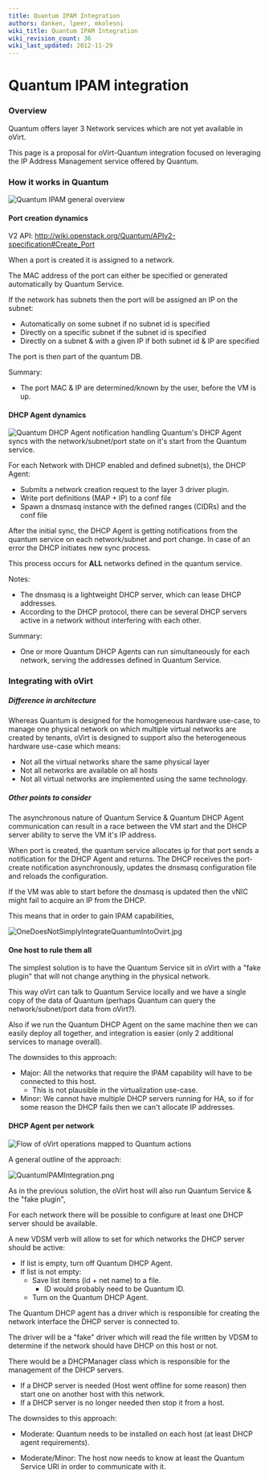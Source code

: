 ```yaml
---
title: Quantum IPAM Integration
authors: danken, lpeer, mkolesni
wiki_title: Quantum IPAM Integration
wiki_revision_count: 36
wiki_last_updated: 2012-11-29
---
```


# Quantum IPAM integration

### Overview

Quantum offers layer 3 Network services which are not yet available in oVirt.

This page is a proposal for oVirt-Quantum integration focused on leveraging the IP Address Management service offered by Quantum.

### How it works in Quantum

![Quantum IPAM general overview](QuantumDHCPOverview.png "Quantum IPAM general overview")

<missing some general flow description>

#### Port creation dynamics

V2 API: <http://wiki.openstack.org/Quantum/APIv2-specification#Create_Port>

When a port is created it is assigned to a network.

The MAC address of the port can either be specified or generated automatically by Quantum Service.

If the network has subnets then the port will be assigned an IP on the subnet:

*   Automatically on some subnet if no subnet id is specified
*   Directly on a specific subnet if the subnet id is specified
*   Directly on a subnet & with a given IP if both subnet id & IP are specified

The port is then part of the quantum DB.

Summary:

*   The port MAC & IP are determined/known by the user, before the VM is up.

#### DHCP Agent dynamics

![Quantum DHCP Agent notification handling](QuantumDHCPNotifications.png "fig:Quantum DHCP Agent notification handling") Quantum's DHCP Agent syncs with the network/subnet/port state on it's start from the Quantum service.

For each Network with DHCP enabled and defined subnet(s), the DHCP Agent:

*   Submits a network creation request to the layer 3 driver plugin.
*   Write port definitions (MAP + IP) to a conf file
*   Spawn a dnsmasq instance with the defined ranges (CIDRs) and the conf file

After the initial sync, the DHCP Agent is getting notifications from the quantum service on each network/subnet and port change. In case of an error the DHCP initiates new sync process.

This process occurs for **ALL** networks defined in the quantum service.

Notes:

*   The dnsmasq is a lightweight DHCP server, which can lease DHCP addresses.
*   According to the DHCP protocol, there can be several DHCP servers active in a network without interfering with each other.

Summary:

*   One or more Quantum DHCP Agents can run simultaneously for each network, serving the addresses defined in Quantum Service.

### Integrating with oVirt

##### Difference in architecture

Whereas Quantum is designed for the homogeneous hardware use-case, to manage one physical network on which multiple virtual networks are created by tenants, oVirt is designed to support also the heterogeneous hardware use-case which means:

*   Not all the virtual networks share the same physical layer
*   Not all networks are available on all hosts
*   Not all virtual networks are implemented using the same technology.

##### Other points to consider

The asynchronous nature of Quantum Service & Quantum DHCP Agent communication can result in a race between the VM start and the DHCP server ability to serve the VM it's IP address.

When port is created, the quantum service allocates ip for that port sends a notification for the DHCP Agent and returns. The DHCP receives the port-create notification asynchronously, updates the dnsmasq configuration file and reloads the configuration.

If the VM was able to start before the dnsmasq is updated then the vNIC might fail to acquire an IP from the DHCP.

This means that in order to gain IPAM capabilities,

![](OneDoesNotSimplyIntegrateQuantumIntoOvirt.jpg "OneDoesNotSimplyIntegrateQuantumIntoOvirt.jpg")

#### One host to rule them all

The simplest solution is to have the Quantum Service sit in oVirt with a "fake plugin" that will not change anything in the physical network.

This way oVirt can talk to Quantum Service locally and we have a single copy of the data of Quantum (perhaps Quantum can query the network/subnet/port data from oVirt?).

Also if we run the Quantum DHCP Agent on the same machine then we can easily deploy all together, and integration is easier (only 2 additional services to manage overall).

The downsides to this approach:

*   Major: All the networks that require the IPAM capability will have to be connected to this host.
    -   This is not plausible in the virtualization use-case.
*   Minor: We cannot have multiple DHCP servers running for HA, so if for some reason the DHCP fails then we can't allocate IP addresses.

#### DHCP Agent per network

![Flow of oVirt operations mapped to Quantum actions](OVirtQuantumFlow.png "Flow of oVirt operations mapped to Quantum actions")

A general outline of the approach:

![](QuantumIPAMIntegration.png "QuantumIPAMIntegration.png")

As in the previous solution, the oVirt host will also run Quantum Service & the "fake plugin",

For each network there will be possible to configure at least one DHCP server should be available.

A new VDSM verb will allow to set for which networks the DHCP server should be active:

*   If list is empty, turn off Quantum DHCP Agent.
*   If list is not empty:
    -   Save list items (id + net name) to a file.
        -   ID would probably need to be Quantum ID.
    -   Turn on the Quantum DHCP Agent.

The Quantum DHCP agent has a driver which is responsible for creating the network interface the DHCP server is connected to.

The driver will be a "fake" driver which will read the file written by VDSM to determine if the network should have DHCP on this host or not.

There would be a DHCPManager class which is responsible for the management of the DHCP servers.

*   If a DHCP server is needed (Host went offline for some reason) then start one on another host with this network.
*   If a DHCP server is no longer needed then stop it from a host.

The downsides to this approach:

*   Moderate: Quantum needs to be installed on each host (at least DHCP agent requirements).

<!-- -->

*   Moderate/Minor: The host now needs to know at least the Quantum Service URI in order to communicate with it.
